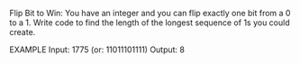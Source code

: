Flip Bit to Win: You have an integer and you can flip exactly one bit from a 0 to a 1. Write code to find the length of the longest sequence of 1s you could create.

EXAMPLE
Input: 1775 (or: 11011101111) 
Output: 8